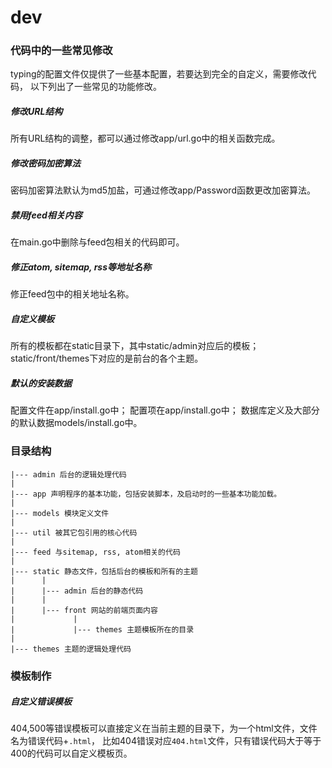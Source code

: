 # dev

### 代码中的一些常见修改

typing的配置文件仅提供了一些基本配置，若要达到完全的自定义，需要修改代码，
以下列出了一些常见的功能修改。


##### 修改URL结构

所有URL结构的调整，都可以通过修改app/url.go中的相关函数完成。


##### 修改密码加密算法

密码加密算法默认为md5加盐，可通过修改app/Password函数更改加密算法。


##### 禁用feed相关内容

在main.go中删除与feed包相关的代码即可。


##### 修正atom, sitemap, rss等地址名称

修正feed包中的相关地址名称。


##### 自定义模板

所有的模板都在static目录下，其中static/admin对应后的模板；
static/front/themes下对应的是前台的各个主题。


##### 默认的安装数据

配置文件在app/install.go中；
配置项在app/install.go中；
数据库定义及大部分的默认数据models/install.go中。



### 目录结构

```
|--- admin 后台的逻辑处理代码
|
|--- app 声明程序的基本功能，包括安装脚本，及启动时的一些基本功能加载。
|
|--- models 模块定义文件
|
|--- util 被其它包引用的核心代码
|
|--- feed 与sitemap, rss, atom相关的代码
|
|--- static 静态文件，包括后台的模板和所有的主题
|      |
|      |--- admin 后台的静态代码
|      |
|      |--- front 网站的前端页面内容
|             |
|             |--- themes 主题模板所在的目录
|
|--- themes 主题的逻辑处理代码
```


### 模板制作


##### 自定义错误模板

404,500等错误模板可以直接定义在当前主题的目录下，为一个html文件，文件名为错误代码+`.html`，
比如404错误对应`404.html`文件，只有错误代码大于等于400的代码可以自定义模板页。
